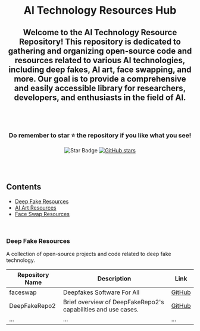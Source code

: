 #  <p align ="center" height="40px" width="40px"> AI Technology Resources Hub </p>
##  <p align ="center" height="40px" width="40px"> Welcome to the AI Technology Resource Repository! This repository is dedicated to gathering and organizing open-source code and resources related to various AI technologies, including deep fakes, AI art, face swapping, and more. Our goal is to provide a comprehensive and easily accessible library for researchers, developers, and enthusiasts in the field of AI. </p>


<br><br>
### <p align ="center"> Do remember to star ⭐ the repository if you like what you see!</p>
<p align="center">
  <img src="https://img.shields.io/static/v1?label=%F0%9F%8C%9F&message=If%20Useful&style=style=flat&color=BC4E99" alt="Star Badge"/> 
  <a href="https://github.com/NadavIs56/AI_Technology_Resources_Hub/stargazers"><img alt="GitHub stars" src="https://img.shields.io/github/stars/NadavIs56/AI_Technology_Resources_Hub"></a>
</p>
<br><br>


## Contents
- [Deep Fake Resources](#deep-fake-resources)
- [AI Art Resources](#ai-art-resources)
- [Face Swap Resources](#face-swap-resources)

<br>

### Deep Fake Resources
A collection of open-source projects and code related to deep fake technology.

| Repository Name | Description | Link |
| --------------- | ----------- | ---- |
| faceswap   | Deepfakes Software For All | [GitHub](https://github.com/deepfakes/faceswap) |
| DeepFakeRepo2   | Brief overview of DeepFakeRepo2's capabilities and use cases. | [GitHub](#) |
| ...             | ...         | ...  |

<br>
